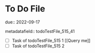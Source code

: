 # To Do File

due:: 2022-09-17

metadatafield:: todoTestFile_515\_41

- [ ] Task of todoTestFile_515 1 [[Query me]]
- [ ] Task of todoTestFile_515 2
